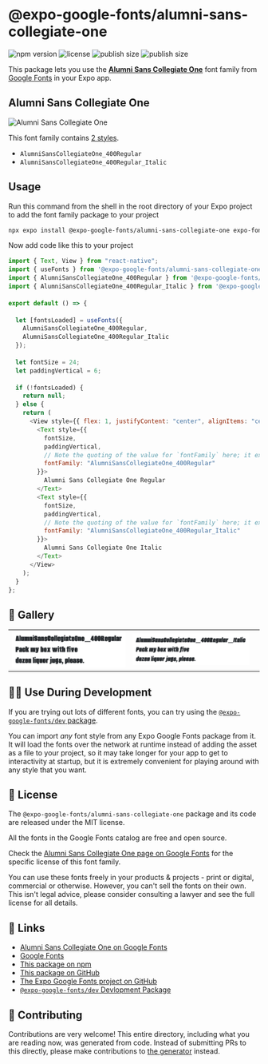 # @expo-google-fonts/alumni-sans-collegiate-one

![npm version](https://flat.badgen.net/npm/v/@expo-google-fonts/alumni-sans-collegiate-one)
![license](https://flat.badgen.net/github/license/expo/google-fonts)
![publish size](https://flat.badgen.net/packagephobia/install/@expo-google-fonts/alumni-sans-collegiate-one)
![publish size](https://flat.badgen.net/packagephobia/publish/@expo-google-fonts/alumni-sans-collegiate-one)

This package lets you use the [**Alumni Sans Collegiate One**](https://fonts.google.com/specimen/Alumni+Sans+Collegiate+One) font family from [Google Fonts](https://fonts.google.com/) in your Expo app.

## Alumni Sans Collegiate One

![Alumni Sans Collegiate One](./font-family.png)

This font family contains [2 styles](#-gallery).

- `AlumniSansCollegiateOne_400Regular`
- `AlumniSansCollegiateOne_400Regular_Italic`

## Usage

Run this command from the shell in the root directory of your Expo project to add the font family package to your project

```sh
npx expo install @expo-google-fonts/alumni-sans-collegiate-one expo-font
```

Now add code like this to your project

```js
import { Text, View } from "react-native";
import { useFonts } from '@expo-google-fonts/alumni-sans-collegiate-one/useFonts';
import { AlumniSansCollegiateOne_400Regular } from '@expo-google-fonts/alumni-sans-collegiate-one/400Regular';
import { AlumniSansCollegiateOne_400Regular_Italic } from '@expo-google-fonts/alumni-sans-collegiate-one/400Regular_Italic';

export default () => {

  let [fontsLoaded] = useFonts({
    AlumniSansCollegiateOne_400Regular, 
    AlumniSansCollegiateOne_400Regular_Italic
  });

  let fontSize = 24;
  let paddingVertical = 6;

  if (!fontsLoaded) {
    return null;
  } else {
    return (
      <View style={{ flex: 1, justifyContent: "center", alignItems: "center" }}>
        <Text style={{
          fontSize,
          paddingVertical,
          // Note the quoting of the value for `fontFamily` here; it expects a string!
          fontFamily: "AlumniSansCollegiateOne_400Regular"
        }}>
          Alumni Sans Collegiate One Regular
        </Text>
        <Text style={{
          fontSize,
          paddingVertical,
          // Note the quoting of the value for `fontFamily` here; it expects a string!
          fontFamily: "AlumniSansCollegiateOne_400Regular_Italic"
        }}>
          Alumni Sans Collegiate One Italic
        </Text>
      </View>
    );
  }
};
```

## 🔡 Gallery


||||
|-|-|-|
|![AlumniSansCollegiateOne_400Regular](./400Regular/AlumniSansCollegiateOne_400Regular.ttf.png)|![AlumniSansCollegiateOne_400Regular_Italic](./400Regular_Italic/AlumniSansCollegiateOne_400Regular_Italic.ttf.png)|||


## 👩‍💻 Use During Development

If you are trying out lots of different fonts, you can try using the [`@expo-google-fonts/dev` package](https://github.com/expo/google-fonts/tree/master/font-packages/dev#readme).

You can import _any_ font style from any Expo Google Fonts package from it. It will load the fonts over the network at runtime instead of adding the asset as a file to your project, so it may take longer for your app to get to interactivity at startup, but it is extremely convenient for playing around with any style that you want.


## 📖 License

The `@expo-google-fonts/alumni-sans-collegiate-one` package and its code are released under the MIT license.

All the fonts in the Google Fonts catalog are free and open source.

Check the [Alumni Sans Collegiate One page on Google Fonts](https://fonts.google.com/specimen/Alumni+Sans+Collegiate+One) for the specific license of this font family.

You can use these fonts freely in your products & projects - print or digital, commercial or otherwise. However, you can't sell the fonts on their own. This isn't legal advice, please consider consulting a lawyer and see the full license for all details.

## 🔗 Links

- [Alumni Sans Collegiate One on Google Fonts](https://fonts.google.com/specimen/Alumni+Sans+Collegiate+One)
- [Google Fonts](https://fonts.google.com/)
- [This package on npm](https://www.npmjs.com/package/@expo-google-fonts/alumni-sans-collegiate-one)
- [This package on GitHub](https://github.com/expo/google-fonts/tree/master/font-packages/alumni-sans-collegiate-one)
- [The Expo Google Fonts project on GitHub](https://github.com/expo/google-fonts)
- [`@expo-google-fonts/dev` Devlopment Package](https://github.com/expo/google-fonts/tree/master/font-packages/dev)

## 🤝 Contributing

Contributions are very welcome! This entire directory, including what you are reading now, was generated from code. Instead of submitting PRs to this directly, please make contributions to [the generator](https://github.com/expo/google-fonts/tree/master/packages/generator) instead.
